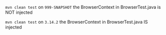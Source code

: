 `mvn clean test` on `999-SNAPSHOT` the BrowserContext in BrowserTest.java is NOT injected

`mvn clean test` on `3.14.2` the BrowserContext in BrowserTest.java IS injected